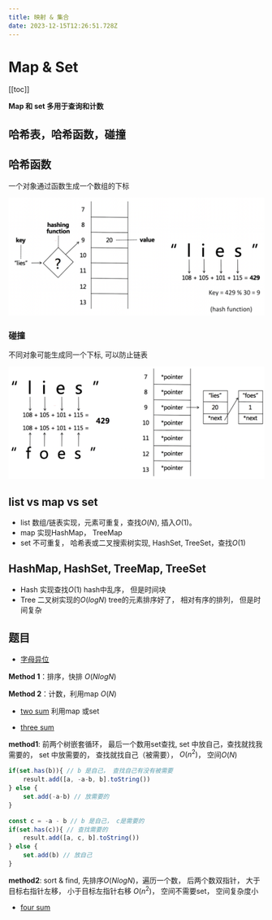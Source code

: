 ```yaml
---
title: 映射 & 集合
date: 2023-12-15T12:26:51.728Z
---
```

# Map & Set

[[toc]]

**Map 和 set 多用于查询和计数**

## 哈希表，哈希函数，碰撞

## 哈希函数

一个对象通过函数生成一个数组的下标

![哈希函数](/images/截屏2023-12-16-17.24.09.png "哈希函数")

### 碰撞

不同对象可能生成同一个下标, 可以防止链表

![哈希碰撞](/images/截屏2023-12-16-17.27.47.png "哈希碰撞")

## list vs map vs set

- list 数组/链表实现，元素可重复，查找$O(N)$, 插入$O(1)$。
- map 实现HashMap， TreeMap
- set 不可重复， 哈希表或二叉搜索树实现, HashSet, TreeSet，查找$O(1)$

## HashMap, HashSet, TreeMap, TreeSet
- Hash 实现查找$O(1)$
hash中乱序， 但是时间块
- Tree 二叉树实现的$O(logN)$
tree的元素排序好了， 相对有序的排列， 但是时间复杂

## 题目

- [字母异位](https://leetcode.cn/problems/valid-anagram/)

**Method 1**：排序，快排 $O(NlogN)$

**Method 2**：计数，利用map $O(N)$

- [two sum](https://leetcode.cn/problems/two-sum/) 利用map 或set 

- [three sum](https://leetcode.cn/problems/3sum/)

**method1**: 前两个树嵌套循环， 最后一个数用set查找, set 中放自己，查找就找我需要的， set 中放需要的， 查找就找自己（被需要）， $O(n^2)$， 空间$O(N)$

```js
if(set.has(b)){ // b 是自己， 查找自己有没有被需要
    result.add([a, -a-b, b].toString())
} else {
    set.add(-a-b) // 放需要的
}
```

```js
const c = -a - b // b 是自己， c是需要的
if(set.has(c)){ // 查找需要的
    result.add([a, c, b].toString())
} else {
    set.add(b) // 放自己
}
```

**method2**: sort & find, 先排序$O(NlogN)$，遍历一个数， 后两个数双指针， 大于目标右指针左移， 小于目标左指针右移 $O(n^2)$， 空间不需要set， 空间复杂度小

- [four sum](https://leetcode.cn/problems/4sum/)

